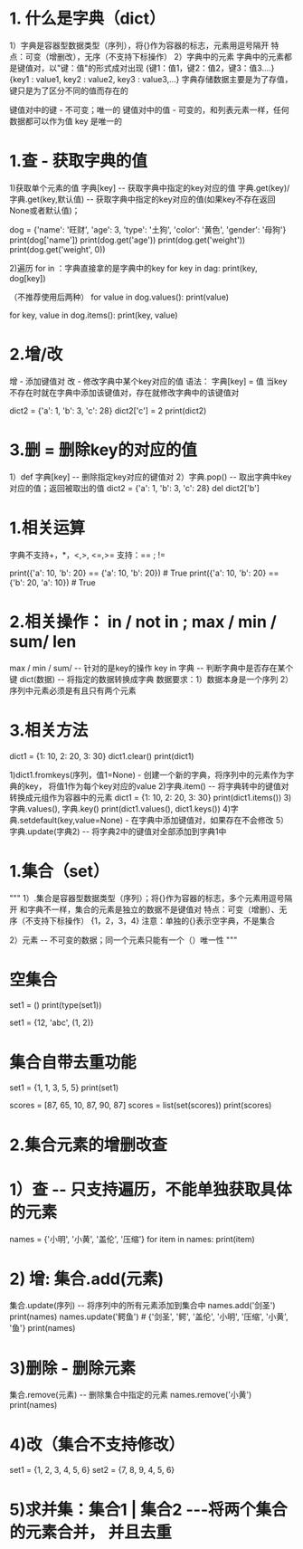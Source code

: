 # 1. 什么是字典（dict）

1）字典是容器型数据类型（序列），将{}作为容器的标志，元素用逗号隔开
特点：可变（增删改），无序（不支持下标操作）
2）字典中的元素
字典中的元素都是键值对，以"键：值"的形式成对出现
{键1：值1，键2：值2，键3：值3....}
{key1 : value1, key2 : value2, key3 : value3,...}
字典存储数据主要是为了存值，键只是为了区分不同的值而存在的

键值对中的键 - 不可变；唯一的
键值对中的值 - 可变的，和列表元素一样，任何数据都可以作为值
key 是唯一的

# 1.查 - 获取字典的值

1)获取单个元素的值
字典[key] -- 获取字典中指定的key对应的值
字典.get(key)/字典.get(key,默认值) -- 获取字典中指定的key对应的值(如果key不存在返回None或者默认值)；

dog = {'name': '旺财', 'age': 3, 'type': '土狗', 'color': '黄色', 'gender': '母狗'}
print(dog['name'])
print(dog.get('age'))
print(dog.get('weight'))
print(dog.get('weight', 0))

2)遍历
for in ：字典直接拿的是字典中的key
for key in dag:
    print(key, dog[key]) 

（不推荐使用后两种）
for value in dog.values():
    print(value)

for key, value in dog.items():
    print(key, value)

# 2.增/改

增 - 添加键值对     改 - 修改字典中某个key对应的值
语法： 字典[key] = 值
当key不存在时就在字典中添加该键值对，存在就修改字典中的该键值对

dict2 = {'a': 1, 'b': 3, 'c': 28}
dict2['c'] = 2
print(dict2)

# 3.删 = 删除key的对应的值

1）def 字典[key] -- 删除指定key对应的键值对
2）字典.pop() -- 取出字典中key对应的值；返回被取出的值
dict2 = {'a': 1, 'b': 3, 'c': 28}
del dict2['b']

# 1.相关运算

字典不支持+，*，<,>, <=,>=
支持：== ; !=

print({'a': 10, 'b': 20} == {'a': 10, 'b': 20})  # True
print({'a': 10, 'b': 20} == {'b': 20, 'a': 10})  # True

# 2.相关操作： in / not in ; max / min / sum/ len

 max / min / sum/ -- 针对的是key的操作
 key in 字典 -- 判断字典中是否存在某个键
dict(数据) -- 将指定的数据转换成字典
数据要求：1）数据本身是一个序列
2）序列中元素必须是有且只有两个元素

# 3.相关方法

dict1 = {1: 10, 2: 20, 3: 30}
dict1.clear()
print(dict1)

1)dict1.fromkeys(序列，值1=None) - 创建一个新的字典，将序列中的元素作为字典的key，
将值1作为每个key对应的value
 2)字典.item() -- 将字典转中的键值对转换成元组作为容器中的元素
dict1 = {1: 10, 2: 20, 3: 30}
print(dict1.items())
 3)字典.values(), 字典.key()
print(dict1.values(), dict1.keys())
 4)字典.setdefault(key,value=None) - 在字典中添加键值对，如果存在不会修改
5）字典.update(字典2) -- 将字典2中的键值对全部添加到字典1中

# 1.集合（set）

"""
1）.集合是容器型数据类型（序列）；将{}作为容器的标志，多个元素用逗号隔开
和字典不一样，集合的元素是独立的数据不是键值对
特点：可变（增删）、无序（不支持下标操作）
{1，2，3，4}
注意：单独的{}表示空字典，不是集合

2）元素 -- 不可变的数据；同一个元素只能有一个（）唯一性
"""

# 空集合

set1 = ()
print(type(set1))

set1 = {12, 'abc', (1, 2)}

# 集合自带去重功能

set1 = {1, 1, 3, 5, 5}
print(set1)

scores = [87, 65, 10, 87, 90, 87]
scores = list(set(scores))
print(scores)

# 2.集合元素的增删改查

# 1）查 -- 只支持遍历，不能单独获取具体的元素

names = {'小明', '小黄', '盖伦', '压缩'}
for item in names:
    print(item)

# 2) 增: 集合.add(元素)

 集合.update(序列) -- 将序列中的所有元素添加到集合中
names.add('剑圣')
print(names)
names.update('鳄鱼')  # {'剑圣', '鳄', '盖伦', '小明', '压缩', '小黄', '鱼'}
print(names)

# 3)删除 - 删除元素

 集合.remove(元素) -- 删除集合中指定的元素
names.remove('小黄')
print(names)

# 4)改（集合不支持修改）

set1 = {1, 2, 3, 4, 5, 6}
set2 = {7, 8, 9, 4, 5, 6}

# 5)求并集：集合1 | 集合2 ---将两个集合的元素合并， 并且去重